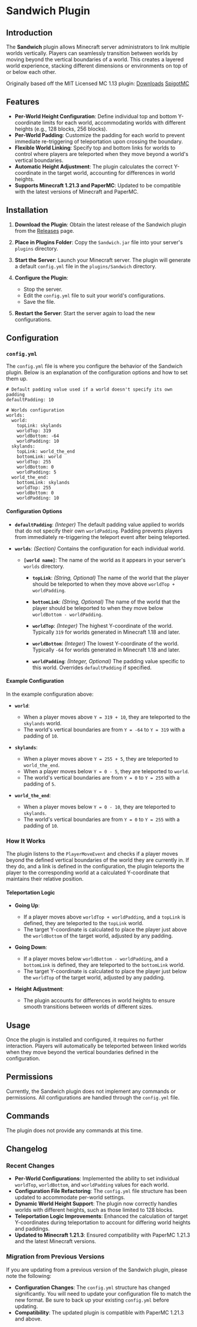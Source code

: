 Sandwich Plugin
===============

Introduction
------------

The **Sandwich** plugin allows Minecraft server administrators to link multiple worlds vertically. Players can seamlessly transition between worlds by moving beyond the vertical boundaries of a world. This creates a layered world experience, stacking different dimensions or environments on top of or below each other.

Originally based off the MIT Licensed MC 1.13 plugin:
[Downloads](https://github.com/jonthesquirrel/Sandwich/releases)
[SpigotMC](https://www.spigotmc.org/resources/sandwich.59401)

Features
--------

-   **Per-World Height Configuration**: Define individual top and bottom Y-coordinate limits for each world, accommodating worlds with different heights (e.g., 128 blocks, 256 blocks).
-   **Per-World Padding**: Customize the padding for each world to prevent immediate re-triggering of teleportation upon crossing the boundary.
-   **Flexible World Linking**: Specify top and bottom links for worlds to control where players are teleported when they move beyond a world's vertical boundaries.
-   **Automatic Height Adjustment**: The plugin calculates the correct Y-coordinate in the target world, accounting for differences in world heights.
-   **Supports Minecraft 1.21.3 and PaperMC**: Updated to be compatible with the latest versions of Minecraft and PaperMC.

Installation
------------

1.  **Download the Plugin**: Obtain the latest release of the Sandwich plugin from the [Releases](https://github.com/theblobinc/Sandwich/releases/) page.

2.  **Place in Plugins Folder**: Copy the `Sandwich.jar` file into your server's `plugins` directory.

3.  **Start the Server**: Launch your Minecraft server. The plugin will generate a default `config.yml` file in the `plugins/Sandwich` directory.

4.  **Configure the Plugin**:

    -   Stop the server.
    -   Edit the `config.yml` file to suit your world's configurations.
    -   Save the file.
5.  **Restart the Server**: Start the server again to load the new configurations.

Configuration
-------------

### `config.yml`

The `config.yml` file is where you configure the behavior of the Sandwich plugin. Below is an explanation of the configuration options and how to set them up.

```
# Default padding value used if a world doesn't specify its own padding
defaultPadding: 10

# Worlds configuration
worlds:
  world:
    topLink: skylands
    worldTop: 319
    worldBottom: -64
    worldPadding: 10
  skylands:
    topLink: world_the_end
    bottomLink: world
    worldTop: 255
    worldBottom: 0
    worldPadding: 5
  world_the_end:
    bottomLink: skylands
    worldTop: 255
    worldBottom: 0
    worldPadding: 10
```

#### Configuration Options

-   **`defaultPadding`**: *(Integer)* The default padding value applied to worlds that do not specify their own `worldPadding`. Padding prevents players from immediately re-triggering the teleport event after being teleported.

-   **`worlds`**: *(Section)* Contains the configuration for each individual world.

    -   **`[world name]`**: The name of the world as it appears in your server's `worlds` directory.

        -   **`topLink`**: *(String, Optional)* The name of the world that the player should be teleported to when they move above `worldTop + worldPadding`.

        -   **`bottomLink`**: *(String, Optional)* The name of the world that the player should be teleported to when they move below `worldBottom - worldPadding`.

        -   **`worldTop`**: *(Integer)* The highest Y-coordinate of the world. Typically `319` for worlds generated in Minecraft 1.18 and later.

        -   **`worldBottom`**: *(Integer)* The lowest Y-coordinate of the world. Typically `-64` for worlds generated in Minecraft 1.18 and later.

        -   **`worldPadding`**: *(Integer, Optional)* The padding value specific to this world. Overrides `defaultPadding` if specified.

#### Example Configuration

In the example configuration above:

-   **`world`**:

    -   When a player moves above `Y = 319 + 10`, they are teleported to the `skylands` world.
    -   The world's vertical boundaries are from `Y = -64` to `Y = 319` with a padding of `10`.
-   **`skylands`**:

    -   When a player moves above `Y = 255 + 5`, they are teleported to `world_the_end`.
    -   When a player moves below `Y = 0 - 5`, they are teleported to `world`.
    -   The world's vertical boundaries are from `Y = 0` to `Y = 255` with a padding of `5`.
-   **`world_the_end`**:

    -   When a player moves below `Y = 0 - 10`, they are teleported to `skylands`.
    -   The world's vertical boundaries are from `Y = 0` to `Y = 255` with a padding of `10`.

### How It Works

The plugin listens to the `PlayerMoveEvent` and checks if a player moves beyond the defined vertical boundaries of the world they are currently in. If they do, and a link is defined in the configuration, the plugin teleports the player to the corresponding world at a calculated Y-coordinate that maintains their relative position.

#### Teleportation Logic

-   **Going Up**:

    -   If a player moves above `worldTop + worldPadding`, and a `topLink` is defined, they are teleported to the `topLink` world.
    -   The target Y-coordinate is calculated to place the player just above the `worldBottom` of the target world, adjusted by any padding.
-   **Going Down**:

    -   If a player moves below `worldBottom - worldPadding`, and a `bottomLink` is defined, they are teleported to the `bottomLink` world.
    -   The target Y-coordinate is calculated to place the player just below the `worldTop` of the target world, adjusted by any padding.
-   **Height Adjustment**:

    -   The plugin accounts for differences in world heights to ensure smooth transitions between worlds of different sizes.

Usage
-----

Once the plugin is installed and configured, it requires no further interaction. Players will automatically be teleported between linked worlds when they move beyond the vertical boundaries defined in the configuration.

Permissions
-----------

Currently, the Sandwich plugin does not implement any commands or permissions. All configurations are handled through the `config.yml` file.

Commands
--------

The plugin does not provide any commands at this time.

Changelog
---------

### Recent Changes

-   **Per-World Configurations**: Implemented the ability to set individual `worldTop`, `worldBottom`, and `worldPadding` values for each world.
-   **Configuration File Refactoring**: The `config.yml` file structure has been updated to accommodate per-world settings.
-   **Dynamic World Height Support**: The plugin now correctly handles worlds with different heights, such as those limited to 128 blocks.
-   **Teleportation Logic Improvements**: Enhanced the calculation of target Y-coordinates during teleportation to account for differing world heights and paddings.
-   **Updated to Minecraft 1.21.3**: Ensured compatibility with PaperMC 1.21.3 and the latest Minecraft versions.

### Migration from Previous Versions

If you are updating from a previous version of the Sandwich plugin, please note the following:

-   **Configuration Changes**: The `config.yml` structure has changed significantly. You will need to update your configuration file to match the new format. Be sure to back up your existing `config.yml` before updating.
-   **Compatibility**: The updated plugin is compatible with PaperMC 1.21.3 and above.

